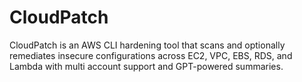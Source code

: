 # CloudPatch
CloudPatch is an AWS CLI hardening tool that scans and optionally remediates insecure configurations across EC2, VPC, EBS, RDS, and Lambda  with multi account support and GPT-powered summaries.
